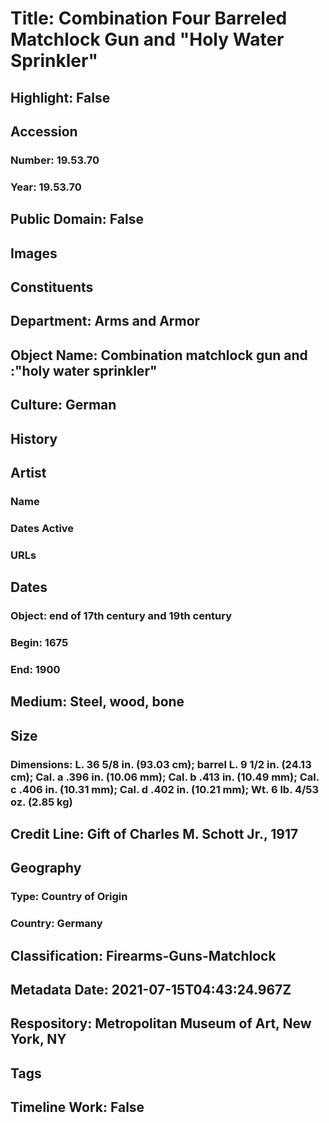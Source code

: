 # Title: Combination Four Barreled Matchlock Gun and "Holy Water Sprinkler"
## Highlight: False
## Accession
### Number: 19.53.70
### Year: 19.53.70
## Public Domain: False
## Images
## Constituents
## Department: Arms and Armor
## Object Name: Combination matchlock gun and :"holy water sprinkler"
## Culture: German
## History
## Artist
### Name
### Dates Active
### URLs
## Dates
### Object: end of 17th century and 19th century
### Begin: 1675
### End: 1900
## Medium: Steel, wood, bone
## Size
### Dimensions: L. 36 5/8 in. (93.03 cm); barrel L. 9 1/2 in. (24.13 cm); Cal. a .396 in. (10.06 mm); Cal. b .413 in. (10.49 mm); Cal. c .406 in. (10.31 mm); Cal. d .402 in. (10.21 mm); Wt. 6 lb. 4/53 oz.  (2.85 kg)
## Credit Line: Gift of Charles M. Schott Jr., 1917
## Geography
### Type: Country of Origin
### Country: Germany
## Classification: Firearms-Guns-Matchlock
## Metadata Date: 2021-07-15T04:43:24.967Z
## Respository: Metropolitan Museum of Art, New York, NY
## Tags
## Timeline Work: False